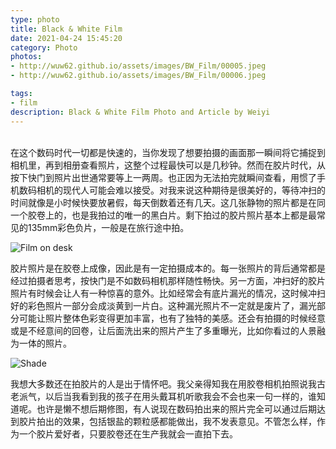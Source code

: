 ```yaml
---
type: photo
title: Black & White Film 
date: 2021-04-24 15:45:20
category: Photo
photos: 
- http://wuw62.github.io/assets/images/BW_Film/00005.jpeg
- http://wuw62.github.io/assets/images/BW_Film/00006.jpeg

tags:
- film
description: Black & White Film Photo and Article by Weiyi 
---
```


<br/>
在这个数码时代一切都是快速的，当你发现了想要拍摄的画面那一瞬间将它捕捉到相机里，再到相册查看照片，这整个过程最快可以是几秒钟。然而在胶片时代，从按下快门到照片出世通常要等上一两周。也正因为无法拍完就瞬间查看，用惯了手机数码相机的现代人可能会难以接受。对我来说这种期待是很美好的，等待冲扫的时间就像是小时候快要放暑假，每天倒数着还有几天。这几张静物的照片都是在同一个胶卷上的，也是我拍过的唯一的黑白片。剩下拍过的胶片照片基本上都是最常见的135mm彩色负片，一般是在旅行途中拍。

![Film on desk](http://wuw62.github.io/assets/images/BW_Film/00005.jpeg)


胶片照片是在胶卷上成像，因此是有一定拍摄成本的。每一张照片的背后通常都是经过拍摄者思考，按快门是不如数码相机那样随性畅快。另一方面，冲扫好的胶片照片有时候会让人有一种惊喜的意外。比如经常会有底片漏光的情况，这时候冲扫好的彩色照片一部分会成淡黄到一片白。这种漏光照片不一定就是废片了，漏光部分可能让照片整体色彩变得更加丰富，也有了独特的美感。还会有拍摄的时候经意或是不经意间的回卷，让后面洗出来的照片产生了多重曝光，比如你看过的人景融为一体的照片。

![Shade](http://wuw62.github.io/assets/images/BW_Film/00006.jpeg)


我想大多数还在拍胶片的人是出于情怀吧。我父亲得知我在用胶卷相机拍照说我古老派气，以后当我看到我的孩子在用头戴耳机听歌我会不会也来一句一样的，谁知道呢。也许是懒不想后期修图，有人说现在数码拍出来的照片完全可以通过后期达到胶片拍出的效果，包括银盐的颗粒感都能做出，我不发表意见。不管怎么样，作为一个胶片爱好者，只要胶卷还在生产我就会一直拍下去。